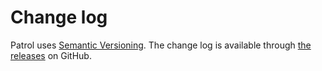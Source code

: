 # Change log

Patrol uses [Semantic Versioning](https://semver.org/spec/v2.0.0.html).
The change log is available through [the releases](https://github.com/tfausak/patrol/releases) on GitHub.
